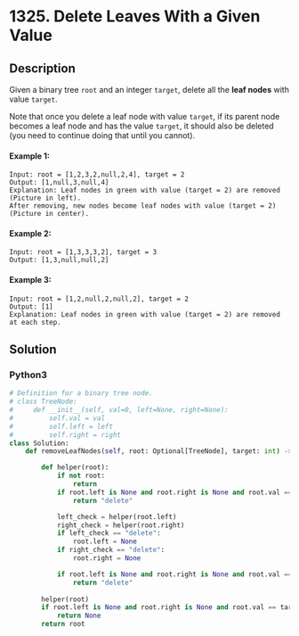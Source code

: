 # 1325. Delete Leaves With a Given Value


## Description
Given a binary tree `root` and an integer `target`, delete all the **leaf nodes** with value `target`.

Note that once you delete a leaf node with value `target`, if its parent node becomes a leaf node and has the value `target`, it should also be deleted (you need to continue doing that until you cannot).

#### Example 1:
```
Input: root = [1,2,3,2,null,2,4], target = 2
Output: [1,null,3,null,4]
Explanation: Leaf nodes in green with value (target = 2) are removed (Picture in left). 
After removing, new nodes become leaf nodes with value (target = 2) (Picture in center).
```

#### Example 2:
```
Input: root = [1,3,3,3,2], target = 3
Output: [1,3,null,null,2]
```

#### Example 3:
```
Input: root = [1,2,null,2,null,2], target = 2
Output: [1]
Explanation: Leaf nodes in green with value (target = 2) are removed at each step.
```


## Solution

### Python3
```python
# Definition for a binary tree node.
# class TreeNode:
#     def __init__(self, val=0, left=None, right=None):
#         self.val = val
#         self.left = left
#         self.right = right
class Solution:
    def removeLeafNodes(self, root: Optional[TreeNode], target: int) -> Optional[TreeNode]:

        def helper(root):
            if not root:
                return
            if root.left is None and root.right is None and root.val == target:
                return "delete"

            left_check = helper(root.left)
            right_check = helper(root.right)
            if left_check == "delete":
                root.left = None
            if right_check == "delete":
                root.right = None

            if root.left is None and root.right is None and root.val == target:
                return "delete"
        
        helper(root)
        if root.left is None and root.right is None and root.val == target:
            return None
        return root
```

